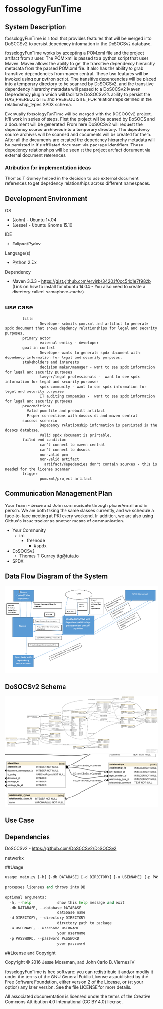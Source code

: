 # fossologyFunTime

## System Description

  fossologyFunTime is a tool that provides features that will be merged into DoSOCSv2 to persist depedency information in the DoSOCSv2 database.

  fossologyFunTime works by accepting a POM.xml file and the project artifact from a user. The POM.xml is passed to a python script that uses Maven. Maven allows the ability to get the transitive dependency hierarchy metadata from the passed POM.xml file. It also has the ability to grab transitive dependencies from maven central.  These two features will be invoked using our python script.  The transitive dependencies will be placed into a temporary directory to be scanned by DoSOCSv2, and the transitive dependency hierarchy metadata will passed to a DoSOCSv2 Maven Dependency plugin which will facilitate DoSOCSv2’s ability to persist the HAS_PREREQUISITE and PREREQUISITE_FOR relationships defined in the relationship_types SPDX schema.
  
Eventually fossologyFunTime will be merged with the DOSOCSv2 project.  It'll work in series of steps.  First the project will be scaned by DoSOCS and a document will be generated.  From here DoSOCSv2 will request the depedency source archieves into a temporary directory.  The depedency source archives will be scanned and documents will be created for them.  After all the documents are created the depedency hierarchy metadata will be persisted in it's affiliated document via package identifiers.  These depedency relationships will be seen at the project artifact document via external document references.

### Atribution for implementation ideas
Thomas T Gurney helped in the decision to use external document references to get depedency relationships across different namespaces. 

## Development Environment
OS 
 * (John)   -  Ubuntu 14.04 
 * (Jesse)  -  Ubuntu Gnome 15.10
 
IDE
* Eclipse/Pydev

Language(s)
* Python 2.7.x

Dependency
* Maven 3.3.3 - https://gist.github.com/ervinb/34203f0cc54c1e7f982b (Link on how to install for ubuntu 14.04 - You also need to create a directory called .semaphore-cache)

## use case
```
        title
                Developer submits pom.xml and artifact to generate spdx document that shows depdency relationships for legal and security purposes.
        primary actor
                external entity - developer
        goal in context
                Developer wants to generate spdx document with depedency information for legal and security purposes.
        stakeholders and interests
                decision maker/manager - want to see spdx information for legal and security purposes
                lawyer/legal professionals -  want to see spdx information for legal and security purposes
                spdx community - want to see spdx information for legal and security purposes
                IT auditing companies -  want to see spdx information for legal and security purposes
        preconditions
          Valid pom file and prebuilt artifact
          Proper connections with dosocs db and maven central
        success scenario
                Depedency relationship information is persisted in the dosocs database.
                Valid spdx document is printable.
        failed end condition
                can't connect to maven central
                can't connect to dosocs
                non-valid pom
                non-valid artifact
                  artifact/depedencies don't contain sources - this is needed for the license scanner
        trigger
                pom.xml/project artifact
```

## Communication Management Plan
Your Team -
Jesse and John communicate through phone/email and in person. We are both taking the same classes currently, and we schedule a face-to-face meeting at PKI every weekend. In addition, we are also using Github's issue tracker as another means of communication.

* Your Community 
  * irc
    * freenode
      * #spdx
* DoSOCSv2
  * Thomas T Gurney <ttg@tuta.io>  
* SPDX

## Data Flow Diagram of the System
!["Data Flow Diagram"](https://raw.githubusercontent.com/JohnVCS/fossologyFunTime/master/SchemaAndDataFlowImages/Diagram2.png)

## DoSOCSv2 Schema
!["DoSOCSv2 Schema"](https://raw.githubusercontent.com/JohnVCS/fossologyFunTime/master/SchemaAndDataFlowImages/SchemaDiagramDoSocs.png)
!["DoSOCSv2 Schema Partial"](https://raw.githubusercontent.com/JohnVCS/fossologyFunTime/master/SchemaAndDataFlowImages/schemaPartial.png)

## Use Case

## Dependencies
DoSOCSv2 - https://github.com/DoSOCSv2/DoSOCSv2

networkx



##Usage
```python
usage: main.py [-h] [-db DATABASE] [-d DIRECTORY] [-u USERNAME] [-p PASSWORD]

processes licenses and throws into DB

optional arguments:
  -h, --help            show this help message and exit
  -db DATABASE, --database DATABASE
                        database name
  -d DIRECTORY, --directory DIRECTORY
                        directory path to package
  -u USERNAME, --username USERNAME
                        your username
  -p PASSWORD, --password PASSWORD
                        your password
```

##License and Copyright

Copyright © 2016 Jesse Moseman, and John Carlo B. Viernes IV

fossologyFunTime is free software: you can redistribute it and/or modify it under the terms of the GNU General Public License as published by the Free Software Foundation, either version 2 of the License, or (at your option) any later version. See the file LICENSE for more details.

All associated documentation is licensed under the terms of the Creative Commons Attribution 4.0 International (CC BY 4.0) license. 
